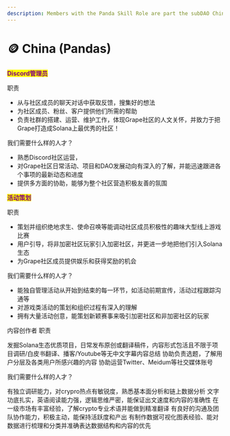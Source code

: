 ```yaml
---
description: Members with the Panda Skill Role are part the subDAO China
---
```


# 🪙 China (Pandas)

<mark style="color:purple;">**Discord管理员**</mark>

职责

* 从与社区成员的聊天对话中获取反馈，搜集好的想法
* 为社区成员、粉丝、客户提供他们所需的帮助
* 负责社群的搭建、运营、维护工作，体现Grape社区的人文关怀，并致力于把Grape打造成Solana上最优秀的社区！

我们需要什么样的人才？

* 熟悉Discord社区运营，
* 对Grape社区日常活动、项目和DAO发展动向有深入的了解，并能迅速跟进各个事项的最新动态和进度
* 提供多方面的协助，能够为整个社区营造积极友善的氛围

<mark style="color:purple;">**活动策划**</mark>

职责

* 策划并组织绝地求生、使命召唤等能调动社区成员积极性的趣味大型线上游戏比赛
* 用户引导，将非加密社区玩家引入加密社区，并更进一步地把他们引入Solana生态
* 为Grape社区成员提供娱乐和获得奖励的机会

我们需要什么样的人才？

* 能独自管理活动从开始到结束的每一环节，如活动前期宣传，活动过程跟踪沟通等
* 对游戏类活动的策划和组织过程有深入的理解
* 拥有大量活动创意，能策划新颖赛事来吸引加密社区和非加密社区的玩家

内容创作者 职责

发掘Solana生态优质项目，日常发布原创或翻译稿件，内容形式包活且不限于项目调研/白皮书翻译、播客/Youtube等无中文字幕内容总结 协助负责选题，了解用户分层及各类用户所感兴趣的内容 协助运营Twitter、Meidum等社交媒体账号

我们需要什么样的人才？

&#x20;有独立调研能力，对crypro热点有敏锐度，熟悉基本面分析和链上数据分析 文字功底扎实，英语阅读能力强，逻辑思维严密，能保证出文速度和内容的准确性 在一级市场有丰富经验，了解crypto专业术语并能做到精准翻译 有良好的沟通及团队协作能力，积极主动，能保持活跃度和产出 有制作数据可视化图表经验、能对数据进行梳理和分类并准确表达数据结构和内容的优先

